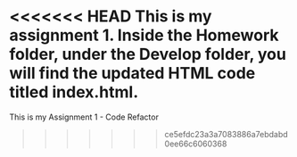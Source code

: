 <<<<<<< HEAD
This is my assignment 1. Inside the Homework folder, under the Develop folder, you will find the updated HTML code titled index.html. 
=======
This is my Assignment 1 - Code Refactor
>>>>>>> ce5efdc23a3a7083886a7ebdabd0ee66c6060368
